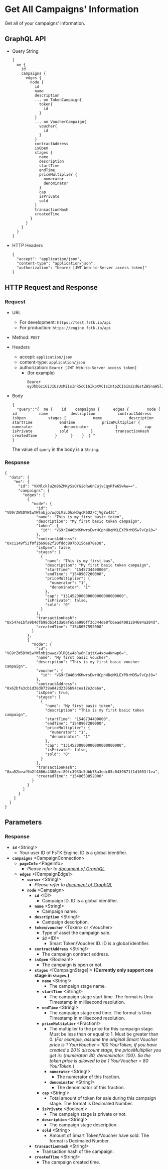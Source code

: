 
# Get All Campaigns' Information
Get all of your campaigns' information.
## GraphQL API

- Query String
  ```
  {
    me {
      id
      campaigns {
        edges {
          node {
            id
            name
            description
            ... on TokenCampaign{
              token{
                id
              }
            }
            ... on VoucherCampaign{
              voucher{
                id
              }
            }
            contractAddress
            isOpen
            stages {
              name
              description
              startTime
              endTime
              priceMultiplier {
                numerator
                denominator
              }
              cap
              isPrivate
              sold
            }
            transactionHash
            createdTime
          }
        }
      }
    }
  }
  ```
- HTTP Headers 
  ```
  {
    "accept": "application/json",
    "content-type": "application/json",
    "authorization": "bearer [JWT Web-to-Server access token]"
  }
  ```

## HTTP Request and Response
### Request

- URL
  - For development: `https://test.fstk.io/api`
  - For production: `https://engine.fstk.io/api`

- Method: `POST`

- Headers
  - accept: `application/json`
  - content-type: `application/json` 
  - authorization: `Bearer [JWT Web-to-Server access token]`
    - (for example)
      ```
      Bearer eyJhbGciOiJIUzUxMiIsInR5cCI6IkpXVCIsImtpZCI6ImZzdGstZW5naW5lIn0.eyJ1aWQiOiLDr1xiw73Ch8KDSFx1MDAxMcOowo5awrvCqsOAXHUwMDAywrwmIiwiaWF0IjoxNTM4NzA5MDM2LCJleHAiOjE1Mzg3OTU0MzYsImF1ZCI6InVybjpmc3RrOmVuZ2luZSIsImlzcyI6InVybjpmc3RrOmVuZ2luZSIsInN1YiI6InVybjpmc3RrOmVuZ2luZTphY2Nlc3NfdG9rZW4ifQ.msJZ61FHIkKtjUpDs4sx1Kk1rb9vdhus3ntUDj6rHNmsygiHTgOEMQFJMtVqtWqkNgrtRgGpngq8Rf47xTT53g
      ```

- Body
  ``` 
  {  
    "query":"{  me {    id    campaigns {      edges {        node {          id          name          description          contractAddress          isOpen          stages {            name            description            startTime            endTime            priceMultiplier {              numerator              denominator            }            cap            isPrivate            sold          }          transactionHash          createdTime        }      }    }  } "
  }
  ```
  The value of `query` in the body is a `String`. 


### Response
```
{
  "data": {
    "me": {
      "id": "VXNlckluZm86ZMKySsOYGioRw6nCujvCqyRfw65wAw==",
      "campaigns": {
        "edges": [
          {
            "node": {
              "id": "VG9rZW5DYW1wYWlnbjp/wqQLViLDhxHDqcK6O2/CjVgZw4ZC",
              "name": "This is my first basic token",
              "description": "My first basic token campaign",
              "token": {
                "id": "VG9rZW46bMKMwrsEwrHCphHDqMKLEXPDrMO5w7vCp10="
              },
              "contractAddress": "0xc1149f52f0f1b690e2f20fddc897b015de878e38",
              "isOpen": false,
              "stages": [
                {
                  "name": "This is my first bas",
                  "description": "My first basic token campaign",
                  "startTime": "1548734400000",
                  "endTime": "1548907200000",
                  "priceMultiplier": {
                    "numerator": "1",
                    "denominator": "1"
                  },
                  "cap": "131452000000000000000000000",
                  "isPrivate": false,
                  "sold": "0"
                }
              ],
              "transactionHash": "0x547e1bfa9b4dfb98db141da0afe5aa980ff3c344de0fb6ead4081204694a284d",
              "createdTime": "1548657592000"
            }
          },
          {
            "node": {
              "id": "VG9rZW5DYW1wYWlnbjpwwq/DlRQiw4oRw6nCujtXw4xow4Nnwp0=",
              "name": "My first basic voucher",
              "description": "This is my first basic voucher campaign",
              "voucher": {
                "id": "VG9rZW46bMKMwrsEwrHCphHDqMKLEXPDrMO5w7vCp10="
              },
              "contractAddress": "0x62bfa3cb1d38d8739a042d2386b94cea12e2da6a",
              "isOpen": true,
              "stages": [
                {
                  "name": "My first basic token",
                  "description": "This is my first basic token campaign",
                  "startTime": "1548734400000",
                  "endTime": "1548907200000",
                  "priceMultiplier": {
                    "numerator": "1",
                    "denominator": "1"
                  },
                  "cap": "13145200000000000000000000",
                  "isPrivate": false,
                  "sold": "0"
                }
              ],
              "transactionHash": "0xa52beaf9b2f4666a4308ecf89fc3933c5dbb78a3edc05c0439871f1d1053f1ea",
              "createdTime": "1548658852000"
            }
          }
        ]
      }
    }
  }
}
```



## Parameters
### Response
  - **`id`** \<String!>
    - Your user ID of FsTK Engine. ID is a global identifier.
  - **`campaigns`** \<CampaignConnection>
    - **`pageInfo`** \<PageInfo>
      - _Please refer to [document of GraphQL](https://graphql.org/learn/pagination/)_
    - **`edges`** \<[CampaignEdge]>
      - **`cursor`** \<String!>
        - _Please refer to [document of GraphQL](https://graphql.org/learn/pagination/)_
      - **`node`** \<Campaign>
        - **`id`** \<ID!>
          - Campaign ID. ID is a global identifier.
        - **`name`** \<String!>
          - Campaign name.
        - **`description`** \<String!>
          - Campaign description.
        - **`token`**/**`voucher`** \<Token> or \<Voucher>
          - Type of asset the campaign sale.
          - **`id`** \<ID!>
            - Smart Token/Voucher ID. ID is a global identifier.
        - **`contractAddress`** \<String!>
          - The campaign contract address.
        - **`isOpen`** \<Boolean!>
          - The campaign is open or not.
        - **`stages`** \<[CampaignStage]!> **(Currently only support one stage in `stages`.)** 
          - **`name`** \<String!>
            - The campaign stage name.
          - **`startTime`** \<String!>
            - The campaign stage start time. The format is Unix Timestamp in millisecond resolution.
          - **`endTime`** \<String!>
            - The campaign stage end time. The format is Unix Timestamp in millisecond resolution.
          - **`priceMultiplier`** \<Fraction!>
            - The multiplier to the price for this campaign stage. Must be less than or equal to 1. Must be greater than 0. (_For example, assume the original Smart Voucher price is 1 YourVoucher = 100 YourToken, if you have created a 20% discount stage, the priceMultiplier you get is: {numerator: 80, denominator: 100}. So the token price is allowed to be 1 YourVoucher = 80 YourToken._) 
            - **`numerator`** \<String!>
              - The numerator of this fraction.
            - **`denominator`** \<String!>
              - The denominator of this fraction.
          - **`cap`** \<String!>
            - Total amount of token for sale during this campaign stage. The format is Decimaled Number.
          - **`isPrivate`** \<Boolean!>
            - The campaign stage is private or not.
          - **`description`** \<String!>
            - The campaign stage description.
          - **`sold`** \<String>
            - Amount of Smart Token/Voucher have sold. The format is Decimaled Number.
        - **`transactionHash`** \<String!>
          - Transaction hash of the campaign.
        - **`createdTime`** \<String!>
          - The campaign created time.
